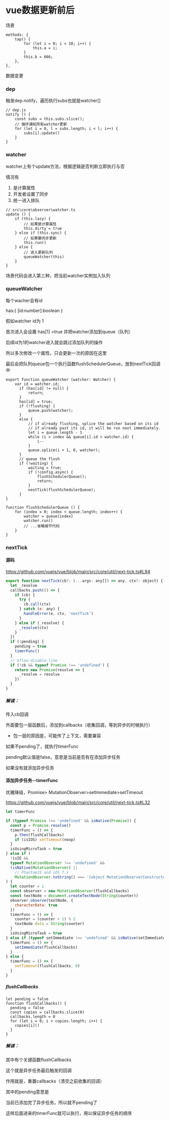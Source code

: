 # vue数据更新前后

场景

```
methods: {
    tap() {
        for (let i = 0; i < 10; i++) {
            this.a = i;
        }
        this.b = 666;
    },
},
```

数据变更

### dep

触发dep.notify，遍历执行subs也就是watcher[]

```
// dep.js
notify () {
    const subs = this.subs.slice();
    // 循环通知所有watcher更新
    for (let i = 0, l = subs.length; i < l; i++) {
        subs[i].update()
    }
}
```

### watcher

watcher上有个update方法，根据逻辑是否判断立即执行与否

情况有

1. 是计算属性
2. 开发者设置了同步
3. 统一进入排队

```
// src\core\observer\watcher.ts
update () {
    if (this.lazy) {
        // 如果是计算属性
        this.dirty = true
    } else if (this.sync) {
        // 如果要同步更新
        this.run()
    } else {
        // 进入更新队列
        queueWatcher(this)
    }
}
```

场景代码会进入第三种，把当前watcher实例加入队列

### queueWatcher

每个wacher会有id

has:{ [id:number]:boolean }   

假如watcher id为 1

首次进入会设置   has[1]   =true   并把watcher添加到queue（队列）

后续id为1的watcher进入就会跳过添加队列的操作

所以多次修改一个属性，只会更新一次的原因在这里

最后会把队列queue包一个执行函数flushSchedulerQueue，放到nextTick回调中

```
export function queueWatcher (watcher: Watcher) {
    var id = watcher.id;
      if (has[id] != null) {
          return;
      }
      has[id] = true;
      if (!flushing) {
          queue.push(watcher);
      }
      else {
          // if already flushing, splice the watcher based on its id
          // if already past its id, it will be run next immediately.
          let i = queue.length - 1
          while (i > index && queue[i].id > watcher.id) {
              i--
          }
          queue.splice(i + 1, 0, watcher);
      }
      // queue the flush
      if (!waiting) {
          waiting = true;
          if (!config.async) {
              flushSchedulerQueue();
              return;
          }
          nextTick(flushSchedulerQueue);
      }
}

function flushSchedulerQueue () {
    for (index = 0; index < queue.length; index++) {
        watcher = queue[index]
        watcher.run()
        // ...省略细节代码
    }
}
```



### nextTick

#### 源码

https://github.com/vuejs/vue/blob/main/src/core/util/next-tick.ts#L94

```js
export function nextTick(cb?: (...args: any[]) => any, ctx?: object) {
  let _resolve
  callbacks.push(() => {
    if (cb) {
      try {
        cb.call(ctx)
      } catch (e: any) {
        handleError(e, ctx, 'nextTick')
      }
    } else if (_resolve) {
      _resolve(ctx)
    }
  })
  if (!pending) {
    pending = true
    timerFunc()
  }
  // $flow-disable-line
  if (!cb && typeof Promise !== 'undefined') {
    return new Promise(resolve => {
      _resolve = resolve
    })
  }
}
```

##### 解读：

传入cb回调

外面要包一层函数后，添加到callbacks（收集回调，等到异步的时候执行）

- 包一层的原因是，可能传了上下文，需要兼容

如果不pending了，就执行timerFunc

pending默认值是false，意思是当前是否有在添加异步任务

如果没有就添加异步任务

#### 添加异步任务--timerFunc

优雅降级，Promise> MutationObserver>setImmediate>setTimeout

https://github.com/vuejs/vue/blob/main/src/core/util/next-tick.ts#L32

```js
let timerFunc

if (typeof Promise !== 'undefined' && isNative(Promise)) {
  const p = Promise.resolve()
  timerFunc = () => {
    p.then(flushCallbacks)
    if (isIOS) setTimeout(noop)
  }
  isUsingMicroTask = true
} else if (
  !isIE &&
  typeof MutationObserver !== 'undefined' &&
  (isNative(MutationObserver) ||
    // PhantomJS and iOS 7.x
    MutationObserver.toString() === '[object MutationObserverConstructor]')
) {
  let counter = 1
  const observer = new MutationObserver(flushCallbacks)
  const textNode = document.createTextNode(String(counter))
  observer.observe(textNode, {
    characterData: true
  })
  timerFunc = () => {
    counter = (counter + 1) % 2
    textNode.data = String(counter)
  }
  isUsingMicroTask = true
} else if (typeof setImmediate !== 'undefined' && isNative(setImmediate)) {
  timerFunc = () => {
    setImmediate(flushCallbacks)
  }
} else {
  timerFunc = () => {
    setTimeout(flushCallbacks, 0)
  }
}
```

##### flushCallbacks

```
let pending = false
function flushCallbacks() {
  pending = false
  const copies = callbacks.slice(0)
  callbacks.length = 0
  for (let i = 0; i < copies.length; i++) {
    copies[i]()
  }
}
```

##### 解读：

其中有个关键函数flushCallbacks

这个就是异步任务最后触发的回调

作用就是，重置callbacks（清空之前收集的回调）

其中的pending意思是

当前已添加完了异步任务，所以就不pending了

这样后面进来的timerFunc就可以执行，用以保证异步任务的顺序